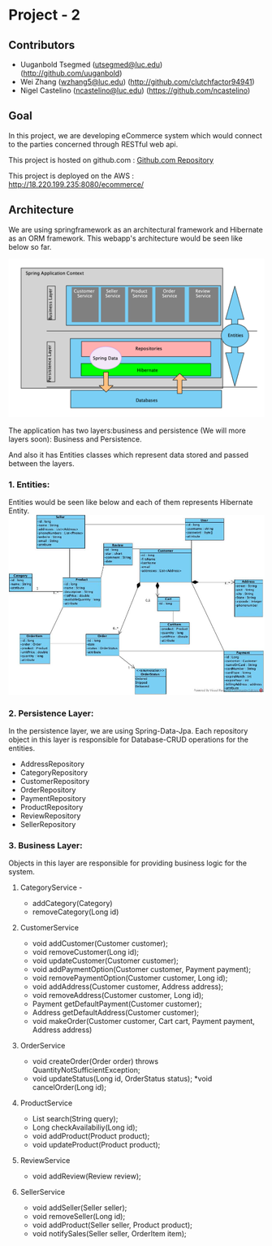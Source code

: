 # Project - 2

## Contributors
* Uuganbold Tsegmed ([utsegmed@luc.edu](mailto:utsegmed@luc.edu)) (http://github.com/uuganbold)
* Wei Zhang ([wzhang5@luc.edu](mailto:wzhang5@luc.edu)) (http://github.com/clutchfactor94941)
* Nigel Castelino ([ncastelino@luc.edu](mailto:ncastelino@luc.edu)) (https://github.com/ncastelino)

## Goal 
In this project, we are developing eCommerce system which would connect to the parties concerned through
RESTful web api. 

This project is hosted on github.com : [Github.com Repository](https://github.com/uuganbold/comp433-ecommerce)

This project is deployed on the AWS : http://18.220.199.235:8080/ecommerce/   

## Architecture

We are using springframework as an architectural framework and Hibernate as an ORM framework.
This webapp's architecture would be seen like below so far.

![Architecure](../dev/architecture.png)

The application has two layers:business and persistence (We will more layers soon): Business and Persistence.<br/>

And also it has Entities classes which represent data stored and passed between the layers.

### 1. Entities:

Entities would be seen like below and each of them represents Hibernate Entity.
![ERD](../dev/COMP433-Ecommerce.jpg)


### 2. Persistence Layer:
In the persistence layer, we are using Spring-Data-Jpa. Each repository object in this layer is responsible for Database-CRUD operations for the entities.
* AddressRepository
* CategoryRepository
* CustomerRepository
* OrderRepository
* PaymentRepository
* ProductRepository
* ReviewRepository
* SellerRepository

### 3. Business Layer:
Objects in this layer are responsible for providing business logic for the system.
1. CategoryService - 
    * addCategory(Category)
    * removeCategory(Long id) 

2. CustomerService
    * void addCustomer(Customer customer);
    * void removeCustomer(Long id);
    * void updateCustomer(Customer customer);
    * void addPaymentOption(Customer customer, Payment payment);
    * void removePaymentOption(Customer customer, Long id);
    * void addAddress(Customer customer, Address address);
    * void removeAddress(Customer customer, Long id);
    * Payment getDefaultPayment(Customer customer);
    * Address getDefaultAddress(Customer customer);
    * void makeOrder(Customer customer, Cart cart, Payment payment, Address address) 

3. OrderService
    * void createOrder(Order order) throws QuantityNotSufficientException;
    * void updateStatus(Long id, OrderStatus status);
    *void cancelOrder(Long id);

4. ProductService
    * List<Product> search(String query);
    * Long checkAvailabiliy(Long id);
    * void addProduct(Product product);
    * void updateProduct(Product product);

5. ReviewService
    * void addReview(Review review);

6. SellerService
    * void addSeller(Seller seller);
    * void removeSeller(Long id);
    * void addProduct(Seller seller, Product product);
    * void notifySales(Seller seller, OrderItem item);
